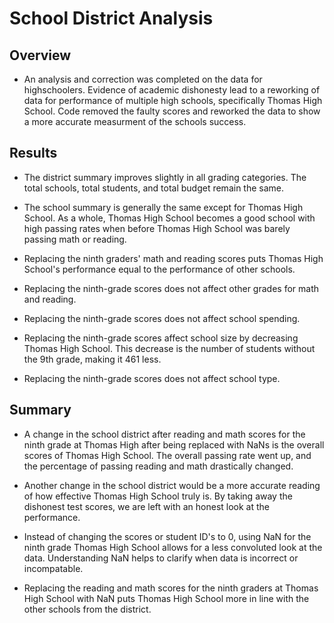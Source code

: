 # School District Analysis

## Overview
* An analysis and correction was completed on the data for highschoolers. Evidence of academic dishonesty lead to a reworking of data for performance of multiple high schools, specifically Thomas High School. Code removed the faulty scores and reworked the data to show a more accurate measurment of the schools success. 


## Results
* The district summary improves slightly in all grading categories. The total schools, total students, and total budget remain the same. 

* The school summary is generally the same except for Thomas High School. As a whole, Thomas High School becomes a good school with high passing rates when before Thomas High School was barely passing math or reading.

* Replacing the ninth graders' math and reading scores puts Thomas High School's performance equal to the performance of other schools.

* Replacing the ninth-grade scores does not affect other grades for math and reading.

* Replacing the ninth-grade scores does not affect school spending.  

* Replacing the ninth-grade scores affect school size by decreasing Thomas High School. This decrease is the number of students without the 9th grade, making it 461 less.

* Replacing the ninth-grade scores does not affect school type.

## Summary

* A change in the school district after reading and math scores for the ninth grade at Thomas High after being replaced with NaNs is the overall scores of Thomas High School. The overall passing rate went up, and the percentage of passing reading and math drastically changed.

* Another change in the school district would be a more accurate reading of how effective Thomas High School truly is. By taking away the dishonest test scores, we are left with an honest look at the performance.

* Instead of changing the scores or student ID's to 0, using NaN for the ninth grade Thomas High School allows for a less convoluted look at the data. Understanding NaN helps to clarify when data is incorrect or incompatable.

* Replacing the reading and math scores for the ninth graders at Thomas High School with NaN puts Thomas High School more in line with the other schools from the district. 
